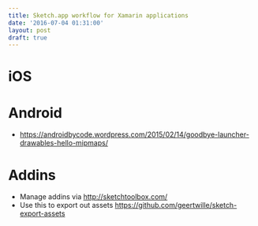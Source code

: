 ```yaml
---
title: Sketch.app workflow for Xamarin applications
date: '2016-07-04 01:31:00'
layout: post
draft: true
---
```

# iOS

# Android
* https://androidbycode.wordpress.com/2015/02/14/goodbye-launcher-drawables-hello-mipmaps/


# Addins
* Manage addins via http://sketchtoolbox.com/
* Use this to export out assets https://github.com/geertwille/sketch-export-assets